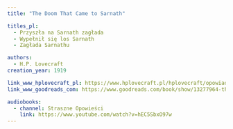 ```yaml
---
title: "The Doom That Came to Sarnath"

titles_pl:
  - Przyszła na Sarnath zagłada
  - Wypełnił się los Sarnath
  - Zagłada Sarnathu

authors:
  - H.P. Lovecraft
creation_year: 1919

link_www_hplovecraft_pl: https://www.hplovecraft.pl/hplovecraft/opowiadania-nowele-powiesci/the-doom-that-came-to-sarnath/
link_www_goodreads_com: https://www.goodreads.com/book/show/13277964-the-doom-that-came-to-sarnath

audiobooks:
  - channel: Straszne Opowieści
    link: https://www.youtube.com/watch?v=hEC5SbxO97w
---
```


